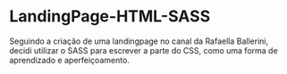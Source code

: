 # LandingPage-HTML-SASS
 Seguindo a criação de uma landingpage no canal da Rafaella Ballerini, decidi utilizar o SASS para escrever a parte do CSS, como uma forma de aprendizado e aperfeiçoamento.

